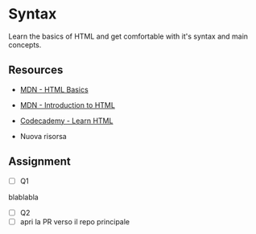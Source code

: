 # Syntax

Learn the basics of HTML and get comfortable with it's syntax and main concepts.


## Resources

- [MDN - HTML Basics](https://developer.mozilla.org/en-US/docs/Learn/Getting_started_with_the_web/HTML_basics)

- [MDN - Introduction to HTML](https://developer.mozilla.org/en-US/docs/Learn/HTML/Introduction_to_HTML)

- [Codecademy - Learn HTML](https://www.codecademy.com/learn/learn-html)

- Nuova risorsa


## Assignment

- [ ] Q1

blablabla
- [ ] Q2
- [ ] apri la PR verso il repo principale

